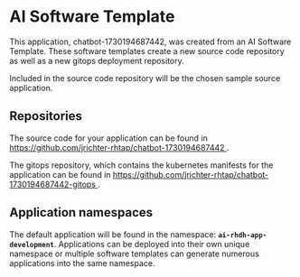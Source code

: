 # AI Software Template

This application, chatbot-1730194687442, was created from an AI Software Template. These software templates create a new source code repository as well as a new gitops deployment repository.

Included in the source code repository will be the chosen sample source application.

## Repositories

The source code for your application can be found in [https://github.com/jrichter-rhtap/chatbot-1730194687442 ](https://github.com/jrichter-rhtap/chatbot-1730194687442 ).
 
The gitops repository, which contains the kubernetes manifests for the application can be found in 
[https://github.com/jrichter-rhtap/chatbot-1730194687442-gitops ](https://github.com/jrichter-rhtap/chatbot-1730194687442-gitops ). 

## Application namespaces 

The default application will be found in the namespace: **`ai-rhdh-app-development`**. Applications can be deployed into their own unique namespace or multiple software templates can generate numerous applications into the same namespace.